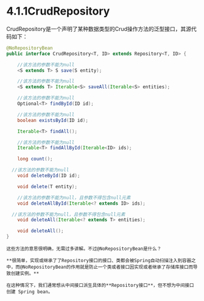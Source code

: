 # 4.1.1CrudRepository

CrudRepository是一个声明了某种数据类型的Crud操作方法的泛型接口，其源代码如下：

```java
@NoRepositoryBean
public interface CrudRepository<T, ID> extends Repository<T, ID> {

	//该方法的参数不能为null
	<S extends T> S save(S entity);

	//该方法的参数不能为null
	<S extends T> Iterable<S> saveAll(Iterable<S> entities);

	//该方法的参数不能为null
	Optional<T> findById(ID id);

	//该方法的参数不能为null
	boolean existsById(ID id);

	Iterable<T> findAll();

	//该方法的参数不能为null
	Iterable<T> findAllById(Iterable<ID> ids);

	long count();

  //该方法的参数不能为null
 	void deleteById(ID id);

	void delete(T entity);

	//该方法的参数不能为null，且参数不得包含null元素
	void deleteAllById(Iterable<? extends ID> ids);

  //该方法的参数不能为null，且参数不得包含null元素
	void deleteAll(Iterable<? extends T> entities);

	void deleteAll();
}

```

    这些方法的意思很明确，无需过多讲解。不过@NoRepositoryBean是什么？

    **很简单，实现或继承了了Repository接口的接口、类都会被Spring自动扫描注入到容器之中，而@NoRepositoryBean的作用就是防止一个类或者接口因实现或者继承了存储库接口而导致创建实例。**

    在这种情况下，我们通常想从中间接口派生具体的**Repository接口**，但不想为中间接口创建 Spring bean。



